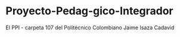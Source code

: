 # Proyecto-Pedag-gico-Integrador
El PPI - carpeta 107 del Politécnico Colombiano Jaime Isaza Cadavid
